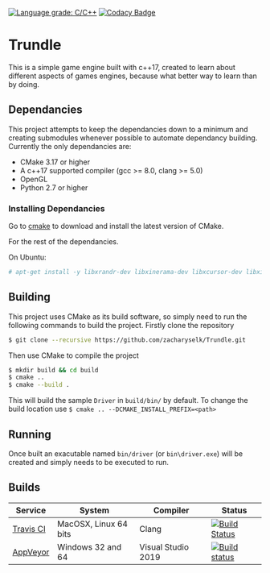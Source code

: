 [![Language grade: C/C++](https://img.shields.io/lgtm/grade/cpp/g/zacharyselk/Trundle.svg?logo=lgtm&logoWidth=18)](https://lgtm.com/projects/g/zacharyselk/Trundle/context:cpp)
[![Codacy Badge](https://api.codacy.com/project/badge/Grade/c1f4810974d4455680dd2a861df375d0)](https://app.codacy.com/manual/zacharyselk/Trundle?utm_source=github.com&utm_medium=referral&utm_content=zacharyselk/Trundle&utm_campaign=Badge_Grade_Dashboard)

# Trundle
This is a simple game engine built with c++17, created to learn about different aspects of games engines, because what better way to learn than by doing.

## Dependancies
This project attempts to keep the dependancies down to a minimum and creating submodules whenever possible to automate dependancy building. Currently the only dependancies are:
* CMake 3.17 or higher
* A c++17 supported compiler (gcc >= 8.0, clang >= 5.0)
* OpenGL
* Python 2.7 or higher

### Installing Dependancies
Go to [cmake](https://cmake.org/download/) to download and install the latest version of CMake.

For the rest of the dependancies.

On Ubuntu:
```sh
# apt-get install -y libxrandr-dev libxinerama-dev libxcursor-dev libxi-dev libgl1-mesa-dev
```

## Building
This project uses CMake as its build software, so simply need to run the following commands to build the project.
Firstly clone the repository
```sh
$ git clone --recursive https://github.com/zacharyselk/Trundle.git
```
Then use CMake to compile the project
```sh
$ mkdir build && cd build
$ cmake ..
$ cmake --build .
```
This will build the sample `Driver` in `build/bin/` by default. To change the build location use `$ cmake .. --DCMAKE_INSTALL_PREFIX=<path>`

## Running
Once built an exacutable named `bin/driver` (or `bin\driver.exe`) will be created and simply needs to be executed to run.

## Builds
| Service                                                   | System                | Compiler             | Status                                                                                                                                                                    |
| --------------------------------------------------------- | --------------------- | -------------------- | ------------------------------------------------------------------------------------------------------------------------------------------------------------------------- |
| [Travis CI](https://travis-ci.org/g-truc/glm)             | MacOSX, Linux 64 bits | Clang                | [![Build Status](https://travis-ci.com/zacharyselk/Trundle.svg?branch=master)](https://travis-ci.com/zacharyselk/Trundle)                                                 |
| [AppVeyor](https://ci.appveyor.com/project/Groovounet/glm)| Windows 32 and 64     | Visual Studio 2019   | [![Build status](https://ci.appveyor.com/api/projects/status/tfs7wtb5ugy58bn5/branch/master?svg=true)](https://ci.appveyor.com/project/zacharyselk/trundle/branch/master)